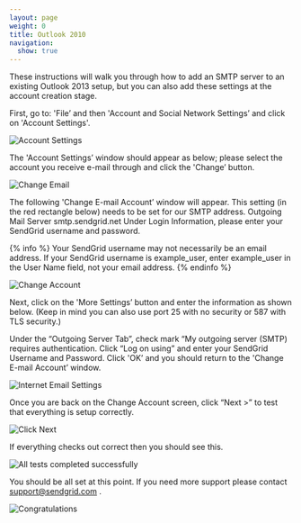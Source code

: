 ```yaml
---
layout: page
weight: 0
title: Outlook 2010
navigation:
  show: true
---
```


These instructions will walk you through how to add an SMTP server to an existing Outlook 2013 setup, but you can also add these settings at the account creation stage.

First, go to: 'File’ and then 'Account and Social Network Settings’ and click on 'Account Settings'.

![]({{root_url}}/images/outlook_2010_1.png "Account Settings")

The 'Account Settings’ window should appear as below; please select the account you receive e-mail through and click the 'Change’ button.

![]({{root_url}}/images/outlook_2010_2.png "Change Email")

The following 'Change E-mail Account’ window will appear. This setting (in the red rectangle below) needs to be set for our SMTP address. Outgoing Mail Server smtp.sendgrid.net
Under Login Information, please enter your SendGrid username and password.

{% info %}
Your SendGrid username may not necessarily be an email address. If your SendGrid username is example_user, enter example_user in the User Name field, not your email address.
{% endinfo %}

![]({{root_url}}/images/outlook_2010_3.png "Change Account")

Next, click on the 'More Settings’ button and enter the information as shown below. (Keep in mind you can also use port 25 with no security or 587 with TLS security.)

Under the “Outgoing Server Tab”, check mark “My outgoing server (SMTP) requires authentication. Click “Log on using” and enter your SendGrid Username and Password. Click 'OK’ and you should return to the 'Change E-mail Account’ window.

![]({{root_url}}/images/outlook_2010_4.png "Internet Email Settings")

Once you are back on the Change Account screen, click “Next >” to test that everything is setup correctly.

![]({{root_url}}/images/outlook_2010_5.png "Click Next")

If everything checks out correct then you should see this.

![]({{root_url}}/images/outlook_2010_6.png "All tests completed successfully")

You should be all set at this point. If you need more support please contact support@sendgrid.com .

![]({{root_url}}/images/outlook_2010_7.png "Congratulations")